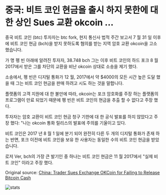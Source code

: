 # 중국: 비트 코인 현금을 출시 하지 못한에 대 한 상인 Sues 교환 okcoin ...

중국 비트 코인 (btc) 투자자는 btc fork, 현지 통신사 법적 주간 보고서 7 월 31 일 이후에 비트 코인 현금 (bch)을 받지 못하도록 혐의를 받는 지역 암호 교환 okcoin을 고소 했습니다.

가 명 펭 빈 아래에 알려진 투자자, 38.748 bch 그는 이후 비트 코인의 하드 포크 8 월 2017에서 받은 그를 차단의 교환을 비난 okcoin 상대로 소송을 제기 했다.

소송에서, 펭 빈은 디지털 통화가 12 월, 2017에서 약 $4000의 모든 시간 높은 도달 했을 때 그는 비트 코인 현금을 판매 하려고 시도 하는 것을 말합니다.

플랫폼의 고객 지원에 대 한 불만에 따라, okcoin는 포크 암호화를 주장 하는 플랫폼의 프로그램이 만료 되었기 때문에 펭 빈은 비트 코인의 현금을 추출 할 수 없다고 주장 했다.

투자자는 암호 교환이 비트 코인 현금 청구 기한에 대 한 공식 발표를 하지 않았다고 주장 했다: "나는 okcoin 통화 릴리스의 발표에 주의를 기울이고 있다.

비트 코인은 2017 년 8 월 1 일에 분기 되어 완전히 다른 두 개의 디지털 통화가 존재 하는 반면, 포크 이전에 비트 코인을 보유 한 사용자는 동일한 수의 비트 코인 현금을 받았습니다.

로저 Ver, bch의 가장 큰 발기인 중 하나는 비트 코인 현금은 11 월 2017에서 "실제 비트 코인" 이라고 주장 했다.

Original source: [China: Trader Sues Exchange OKCoin for Failing to Release Bitcoin Cash](https://cointelegraph.com/news/china-trader-sues-exchange-okcoin-for-failing-to-release-bitcoin-cash)

![stats](https://c.statcounter.com/11760860/0/a89fa40b/1/ "stats")